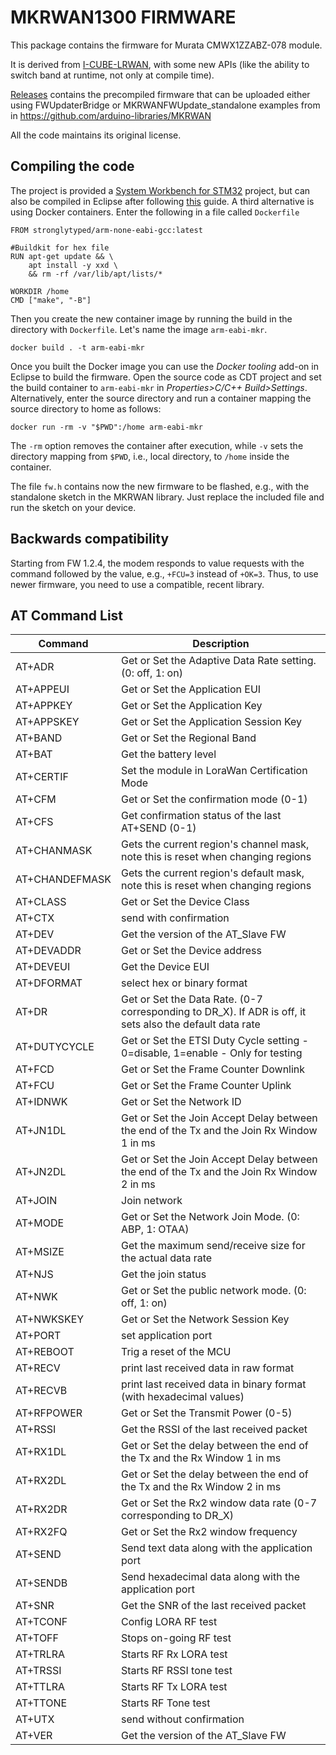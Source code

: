# MKRWAN1300 FIRMWARE

This package contains the firmware for Murata CMWX1ZZABZ-078 module.

It is derived from [I-CUBE-LRWAN](http://www.st.com/en/embedded-software/i-cube-lrwan.html), with some new APIs (like the ability to switch band at runtime, not only at compile time).

[Releases](https://github.com/bcmi-labs/mkrwan1300-fw/releases) contains the precompiled firmware that can be uploaded either using FWUpdaterBridge or MKRWANFWUpdate_standalone examples from in https://github.com/arduino-libraries/MKRWAN

All the code maintains its original license.

## Compiling the code 
The project is provided a [System Workbench for STM32](http://www.openstm32.org/System%2BWorkbench%2Bfor%2BSTM32) project, but can also be compiled in Eclipse after following [this](http://www.openstm32.org/Installing%2BSystem%2BWorkbench%2Bfor%2BSTM32%2Bfrom%2BEclipse#Important_note_about_your_MAC_OSX_host_version) guide. A third alternative is using Docker containers. Enter the following in a file called `Dockerfile`

```
FROM stronglytyped/arm-none-eabi-gcc:latest

#Buildkit for hex file
RUN apt-get update && \
	apt install -y xxd \
	&& rm -rf /var/lib/apt/lists/*

WORKDIR /home
CMD ["make", "-B"]
```
Then you create the new container image by running the build in the directory with `Dockerfile`. Let's name the image `arm-eabi-mkr`.
```
docker build . -t arm-eabi-mkr
```
Once you built the Docker image you can use the _Docker tooling_ add-on in Eclipse to build the firmware. Open the source code as CDT project and set the build container to `arm-eabi-mkr` in _Properties>C/C++ Build>Settings_.
Alternatively, enter the source directory and run a container mapping the source directory to home as follows:
```
docker run -rm -v "$PWD":/home arm-eabi-mkr 
```
The `-rm` option removes the container after execution, while `-v` sets the directory mapping from `$PWD`, i.e., local directory, to `/home` inside the container.

The file `fw.h` contains now the new firmware to be flashed, e.g., with the standalone sketch in the MKRWAN library. Just replace the included file and run the sketch on your device.

## Backwards compatibility

Starting from FW 1.2.4, the modem responds to value requests with the command followed by the value, e.g., `+FCU=3` instead of `+OK=3`.  Thus, to use newer firmware, you need to use a compatible, recent library. 

## AT Command List

| Command      | Description
| ------------ | ------------- |
| AT+ADR       | Get or Set the Adaptive Data Rate setting. (0: off, 1: on) |
| AT+APPEUI    | Get or Set the Application EUI |
| AT+APPKEY    | Get or Set the Application Key |
| AT+APPSKEY   | Get or Set the Application Session Key |
| AT+BAND      | Get or Set the Regional Band |
| AT+BAT       | Get the battery level |
| AT+CERTIF    | Set the module in LoraWan Certification Mode |
| AT+CFM       | Get or Set the confirmation mode (0-1) |
| AT+CFS       | Get confirmation status of the last AT+SEND (0-1) |
| AT+CHANMASK  | Gets the current region's channel mask, note this is reset when changing regions |
| AT+CHANDEFMASK | Gets the current region's default mask, note this is reset when changing regions |  |
| AT+CLASS     | Get or Set the Device Class |
| AT+CTX       | send with confirmation |
| AT+DEV       | Get the version of the AT_Slave FW |
| AT+DEVADDR   | Get or Set the Device address |
| AT+DEVEUI    | Get the Device EUI |
| AT+DFORMAT   | select hex or binary format |
| AT+DR        | Get or Set the Data Rate. (0-7 corresponding to DR_X). If ADR is off, it sets also the default data rate |
| AT+DUTYCYCLE | Get or Set the ETSI Duty Cycle setting - 0=disable, 1=enable - Only for testing |
| AT+FCD       | Get or Set the Frame Counter Downlink |
| AT+FCU       | Get or Set the Frame Counter Uplink |
| AT+IDNWK     | Get or Set the Network ID |
| AT+JN1DL     | Get or Set the Join Accept Delay between the end of the Tx and the Join Rx Window 1 in ms |
| AT+JN2DL     | Get or Set the Join Accept Delay between the end of the Tx and the Join Rx Window 2 in ms |
| AT+JOIN      | Join network |
| AT+MODE      | Get or Set the Network Join Mode. (0: ABP, 1: OTAA) |
| AT+MSIZE     | Get the maximum send/receive size for the actual data rate |
| AT+NJS       | Get the join status |
| AT+NWK       | Get or Set the public network mode. (0: off, 1: on) |
| AT+NWKSKEY   | Get or Set the Network Session Key |
| AT+PORT      | set application port |
| AT+REBOOT    | Trig a reset of the MCU |
| AT+RECV      | print last received data in raw format |
| AT+RECVB     | print last received data in binary format (with hexadecimal values) |
| AT+RFPOWER   | Get or Set the Transmit Power (0-5) |
| AT+RSSI      | Get the RSSI of the last received packet |
| AT+RX1DL     | Get or Set the delay between the end of the Tx and the Rx Window 1 in ms |
| AT+RX2DL     | Get or Set the delay between the end of the Tx and the Rx Window 2 in ms |
| AT+RX2DR     | Get or Set the Rx2 window data rate (0-7 corresponding to DR_X) |
| AT+RX2FQ     | Get or Set the Rx2 window frequency |
| AT+SEND      | Send text data along with the application port |
| AT+SENDB     | Send hexadecimal data along with the application port |
| AT+SNR       | Get the SNR of the last received packet |
| AT+TCONF     | Config LORA RF test |
| AT+TOFF      | Stops on-going RF test |
| AT+TRLRA     | Starts RF Rx LORA test |
| AT+TRSSI     | Starts RF RSSI tone test |
| AT+TTLRA     | Starts RF Tx LORA test |
| AT+TTONE     | Starts RF Tone test |
| AT+UTX       | send without confirmation |
| AT+VER       | Get the version of the AT_Slave FW|
